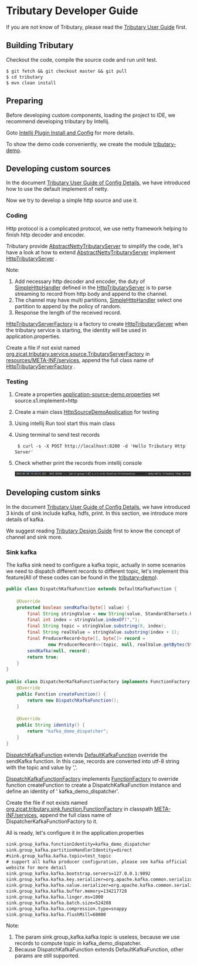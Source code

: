 # Tributary Developer Guide

If you are not know of Tributary, please read the [Tributary User Guide](user_guide.md) first.

## Building Tributary

Checkout the code, compile the source code and run unit test.

```shell script
$ git fetch && git checkout master && git pull
$ cd tributary
$ mvn clean install
```

## Preparing

Before developing custom components, loading the project to IDE, we recommend developing tributary by Intellij.

Goto [Intellij Plugin Install and Config](intellij_plugin.md) for more details.

To show the demo code conveniently, we create the module [tributary-demo](../tributary-demo).

## Developing custom sources

In the document [Tributary User Guide of Config Details](user_guide_config_detail.md), we have introduced how to use the
default implement of netty.

Now we try to develop a simple http source and use it.

### Coding

Http protocol is a complicated protocol, we use netty framework helping to finish http decoder and encoder.

Tributary provide
[AbstractNettyTributaryServer](../tributary-service/src/main/java/org/zicat/tributary/service/source/netty/AbstractNettyTributaryServer.java)
to simplify the code, let's have a look at how to extend
[AbstractNettyTributaryServer](../tributary-service/src/main/java/org/zicat/tributary/service/source/netty/AbstractNettyTributaryServer.java)
implement [HttpTributaryServer](../tributary-demo/src/main/java/org/zicat/tributary/demo/source/HttpTributaryServer.java)
.

Note:

1. Add necessary http decoder and encoder, the duty
   of [SimpleHttpHandler](../tributary-demo/src/main/java/org/zicat/tributary/demo/source/SimpleHttpHandler.java)
   defined in the
   [HttpTributaryServer](../tributary-demo/src/main/java/org/zicat/tributary/demo/source/HttpTributaryServer.java)
   is to parse streaming to record from http body and append to the channel.
2. The channel may have multi
   partitions, [SimpleHttpHandler](../tributary-demo/src/main/java/org/zicat/tributary/demo/source/SimpleHttpHandler.java)
   select one partition to append by the policy of random.
3. Response the length of the received record.

[HttpTributaryServerFactory](../tributary-demo/src/main/java/org/zicat/tributary/demo/source/HttpTributaryServerFactory.java)
is a factory to create
[HttpTributaryServer](../tributary-demo/src/main/java/org/zicat/tributary/demo/source/HttpTributaryServer.java)
when the tributary service is starting, the identity will be used in application.properties.

Create a file if not exist
named [org.zicat.tributary.service.source.TributaryServerFactory](../tributary-demo/src/main/resources/META-INF/services/org.zicat.tributary.service.source.TributaryServerFactory)
in [resources/META-INF/services](../tributary-demo/src/main/resources/META-INF/services), append the full class name
of [HttpTributaryServerFactory](../tributary-demo/src/main/java/org/zicat/tributary/demo/source/HttpTributaryServerFactory.java)
.

### Testing

1. Create a
   properties [application-source-demo.properties](../tributary-demo/src/main/resources/application-source-demo.properties)
   set source.s1.implement=http

2. Create a main
   class [HttpSourceDemoApplication](../tributary-demo/src/main/java/org/zicat/tributary/demo/HttpSourceDemoApplication.java)
   for testing

3. Using intellij Run tool start this main class

4. Using terminal to send test records

    ```shell script
     $ curl -s -X POST http://localhost:8200 -d 'Hello Tributary Http Server'
    ```

5. Check whether print the records from intellij console

   ![image](picture/source_http_demo_receive_data.png)

## Developing custom sinks

In the document [Tributary User Guide of Config Details](user_guide_config_detail.md), we have introduced 3 kinds of
sink include kafka, hdfs, print. In this section, we introduce more details of kafka.

We suggest reading [Tributary Design Guide](tributary_design_guide.md) first to know the concept of channel and sink more.

### Sink kafka

The kafka sink need to configure a kafka topic, actually in some scenarios we need to dispatch different records to
different topic, let's implement this feature(All of these codes can be found in
the [tributary-demo](../tributary-demo)).

```java
public class DispatchKafkaFunction extends DefaultKafkaFunction {

    @Override
    protected boolean sendKafka(byte[] value) {
        final String stringValue = new String(value, StandardCharsets.UTF_8);
        final int index = stringValue.indexOf(",");
        final String topic = stringValue.substring(0, index);
        final String realValue = stringValue.substring(index + 1);
        final ProducerRecord<byte[], byte[]> record =
                new ProducerRecord<>(topic, null, realValue.getBytes(StandardCharsets.UTF_8));
        sendKafka(null, record);
        return true;
    }
}

public class DispatcherKafkaFunctionFactory implements FunctionFactory {
    @Override
    public Function createFunction() {
        return new DispatchKafkaFunction();
    }

    @Override
    public String identity() {
        return "kafka_demo_dispatcher";
    }
}
```

[DispatchKafkaFunction](../tributary-demo/src/main/java/org/zicat/tributary/demo/sink/DispatchKafkaFunction.java)
extends
[DefaultKafkaFunction](../tributary-sink/tributary-sink-kafka/src/main/java/org/zicat/tributary/sink/kafka/DefaultKafkaFunction.java)
override the sendKafka function. In this case, records are converted into utf-8 string with the topic and value by ','.

[DispatchKafkaFunctionFactory](
../tributary-demo/src/main/java/org/zicat/tributary/demo/sink/DispatchKafkaFunctionFactory.java) implements
[FunctionFactory](../tributary-sink/tributary-sink-base/src/main/java/org/zicat/tributary/sink/function/FunctionFactory.java)
to override function createFunction to create a DispatchKafkaFunction instance and define an identity of '
kafka_demo_dispatcher'.

Create the file if not exists named
[org.zicat.tributary.sink.function.FunctionFactory](../tributary-demo/src/main/resources/META-INF/services/org.zicat.tributary.sink.function.FunctionFactory)
in classpath [META-INF/services](../tributary-demo/src/main/resources/META-INF/services), append the full class name of
DispatcherKafkaFunctionFactory to it.

All is ready, let's configure it in the application.properties

```properties
sink.group_kafka.functionIdentity=kafka_demo_dispatcher
sink.group_kafka.partitionHandlerIdentity=direct
#sink.group_kafka.kafka.topic=test_topic
# support all kafka producer configuration, please see kafka official website for more detail
sink.group_kafka.kafka.bootstrap.servers=127.0.0.1:9092
sink.group_kafka.kafka.key.serializer=org.apache.kafka.common.serialization.ByteArraySerializer
sink.group_kafka.kafka.value.serializer=org.apache.kafka.common.serialization.ByteArraySerializer
sink.group_kafka.kafka.buffer.memory=134217728
sink.group_kafka.kafka.linger.ms=1000
sink.group_kafka.kafka.batch.size=524288
sink.group_kafka.kafka.compression.type=snappy
sink.group_kafka.kafka.flushMill=60000
```

Note:

1. The param sink.group_kafka.kafka.topic is useless, because we use records to compute topic in kafka_demo_dispatcher.
2. Because DispatchKafkaFunction extends DefaultKafkaFunction, other params are still supported.

